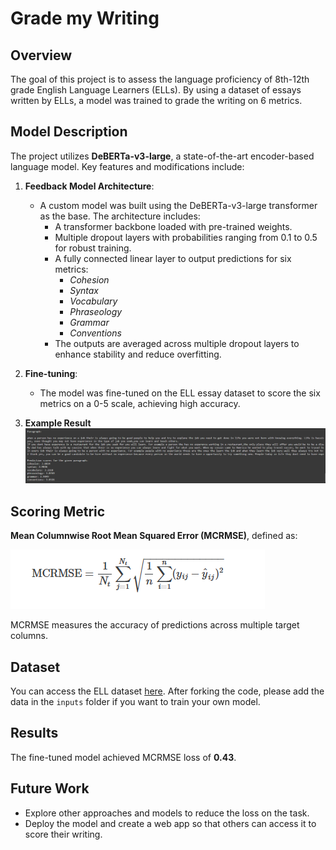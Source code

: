 # Grade my Writing

## Overview
The goal of this project is to assess the language proficiency of 8th-12th grade English Language Learners (ELLs). By using a dataset of essays written by ELLs, a model was trained to grade the writing on 6 metrics.
## Model Description
The project utilizes **DeBERTa-v3-large**, a state-of-the-art encoder-based language model. Key features and modifications include:

1. **Feedback Model Architecture**:
   - A custom model was built using the DeBERTa-v3-large transformer as the base. The architecture includes:
     - A transformer backbone loaded with pre-trained weights.
     - Multiple dropout layers with probabilities ranging from 0.1 to 0.5 for robust training.
     - A fully connected linear layer to output predictions for six metrics: 
       - *Cohesion*
       - *Syntax*
       - *Vocabulary*
       - *Phraseology*
       - *Grammar*
       - *Conventions*
     - The outputs are averaged across multiple dropout layers to enhance stability and reduce overfitting.

2. **Fine-tuning**:
   - The model was fine-tuned on the ELL essay dataset to score the six metrics on a 0-5 scale, achieving high accuracy.
3. **Example Result**
   ![Scoring image](https://github.com/Sushmita10062002/GradeMyWriting/blob/master/images/img1.png)
## Scoring Metric
**Mean Columnwise Root Mean Squared Error (MCRMSE)**, defined as:

![Scoring image](https://github.com/Sushmita10062002/GradeMyWriting/blob/master/images/img2.png)

MCRMSE measures the accuracy of predictions across multiple target columns.

## Dataset
You can access the ELL dataset [here](https://www.kaggle.com/competitions/feedback-prize-english-language-learning). After forking the code, please add the data in the `inputs` folder if you want to train your own model.

## Results
The fine-tuned model achieved MCRMSE loss of **0.43**. 

## Future Work
- Explore other approaches and models to reduce the loss on the task.
- Deploy the model and create a web app so that others can access it to score their writing.
